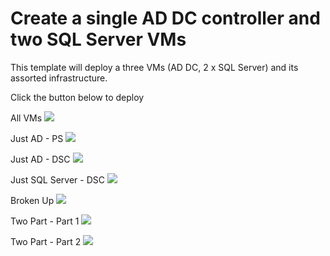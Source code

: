 # Create a single AD DC controller and two SQL Server VMs

This template will deploy a three VMs (AD DC, 2 x SQL Server) and its assorted infrastructure.

Click the button below to deploy

All VMs
<a href="https://portal.azure.com/#create/Microsoft.Template/uri/https%3A%2F%2Fraw.githubusercontent.com%2Fallanhirt%2FAzureAGLabv2%2Fmaster%2FCreateVMs.json" target="_blank">
    <img src="http://azuredeploy.net/deploybutton.png"/>
</a>

Just AD - PS
<a href="https://portal.azure.com/#create/Microsoft.Template/uri/https%3A%2F%2Fraw.githubusercontent.com%2Fallanhirt%2FAzureAGLabv2%2Fmaster%2FCreateAD.json" target="_blank">
    <img src="http://azuredeploy.net/deploybutton.png"/>
</a>

Just AD - DSC
<a href="https://portal.azure.com/#create/Microsoft.Template/uri/https%3A%2F%2Fraw.githubusercontent.com%2Fallanhirt%2FAzureAGLabv2%2Fmaster%2FCreateADDSC.json" target="_blank">
    <img src="http://azuredeploy.net/deploybutton.png"/>
</a>

Just SQL Server - DSC
<a href="https://portal.azure.com/#create/Microsoft.Template/uri/https%3A%2F%2Fraw.githubusercontent.com%2Fallanhirt%2FAzureAGLabv2%2Fmaster%2FCreateSQLVMs.json" target="_blank">
    <img src="http://azuredeploy.net/deploybutton.png"/>
</a>

Broken Up
<a href="https://portal.azure.com/#create/Microsoft.Template/uri/https%3A%2F%2Fraw.githubusercontent.com%2Fallanhirt%2FAzureAGLabv2%2Fmaster%2FBaseLab.json" target="_blank">
    <img src="http://azuredeploy.net/deploybutton.png"/>
</a>

Two Part - Part 1
<a href="https://portal.azure.com/#create/Microsoft.Template/uri/https%3A%2F%2Fraw.githubusercontent.com%2Fallanhirt%2FAzureAGLabv2%2Fmaster%2FCreateSQLVMsv2.json" target="_blank">
    <img src="http://azuredeploy.net/deploybutton.png"/>
</a>

Two Part - Part 2
<a href="https://portal.azure.com/#create/Microsoft.Template/uri/https%3A%2F%2Fraw.githubusercontent.com%2Fallanhirt%2FAzureAGLabv2%2Fmaster%2FConfigureNodes.json" target="_blank">
    <img src="http://azuredeploy.net/deploybutton.png"/>
</a>

